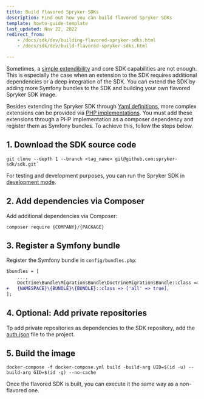 ```yaml
---
title: Build flavored Spryker SDKs
description: Find out how you can build flavored Spryker SDKs
template: howto-guide-template
last_updated: Nov 22, 2022
redirect_from:
    - /docs/sdk/dev/building-flavored-spryker-sdks.html
    - /docs/sdk/dev/build-flavored-spryker-sdks.html

---
```

Sometimes, a [simple extendibility](/docs/dg/dev/sdks/sdk/extending-spryker-sdk.html) and core SDK capabilities are not enough. This is especially the case when an extension to the SDK requires additional dependencies or a deep integration of the SDK.
You can extend the SDK by adding more Symfony bundles to the SDK and building your own flavored Spryker SDK image.

Besides extending the Spryker SDK through [Yaml definitions](/docs/dg/dev/sdks/sdk/extending-spryker-sdk.html#implementing-a-task-via-yaml-definition), more complex extensions can be provided via [PHP implementations](/docs/dg/dev/sdks/sdk/extending-spryker-sdk.html#implementing-a-task-via-a-php-class). You must add these extensions through a PHP implementation as a composer dependency and register them as Symfony bundles. To achieve this, follow the steps below.

## 1. Download the SDK source code

```shell
git clone --depth 1 --branch <tag_name> git@github.com:spryker-sdk/sdk.git`
```

For testing and development purposes, you can run the Spryker SDK in [development mode](/docs/dg/dev/sdks/sdk/developing-with-spryker-sdk.html).

## 2. Add dependencies via Composer

Add additional dependencies via Composer:

```text
composer require {COMPANY}/{PACKAGE}
```

## 3. Register a Symfony bundle

Register the Symfony bundle in `config/bundles.php`:

```diff
$bundles = [
    ...,
    Doctrine\Bundle\MigrationsBundle\DoctrineMigrationsBundle::class => ['all' => true],
+   {NAMESPACE}\{BUNDLE}\{BUNDLE}::class => ['all' => true],
];
```

## 4. Optional: Add private repositories

Tp add private repositories as dependencies to the SDK repository, add the [auth.json](https://getcomposer.org/doc/articles/authentication-for-private-packages.md) file to the project.

## 5. Build the image

```shell
docker-compose -f docker-compose.yml build -build-arg UID=$(id -u) --build-arg GID=$(id -g) --no-cache
```

Once the flavored SDK is built, you can execute it the same way as a non-flavored one.
